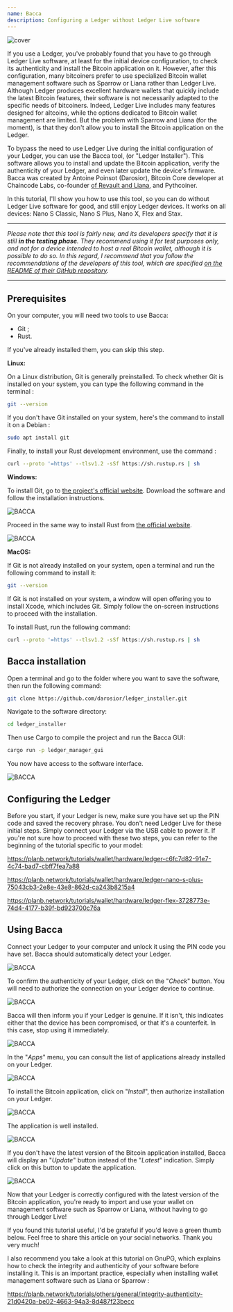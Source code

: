 ```yaml
---
name: Bacca
description: Configuring a Ledger without Ledger Live software
---
```

![cover](assets/cover.webp)

If you use a Ledger, you've probably found that you have to go through Ledger Live software, at least for the initial device configuration, to check its authenticity and install the Bitcoin application on it. However, after this configuration, many bitcoiners prefer to use specialized Bitcoin wallet management software such as Sparrow or Liana rather than Ledger Live. Although Ledger produces excellent hardware wallets that quickly include the latest Bitcoin features, their software is not necessarily adapted to the specific needs of bitcoiners. Indeed, Ledger Live includes many features designed for altcoins, while the options dedicated to Bitcoin wallet management are limited. But the problem with Sparrow and Liana (for the moment), is that they don't allow you to install the Bitcoin application on the Ledger.

To bypass the need to use Ledger Live during the initial configuration of your Ledger, you can use the Bacca tool, (or "Ledger Installer"). This software allows you to install and update the Bitcoin application, verify the authenticity of your Ledger, and even later update the device's firmware. Bacca was created by Antoine Poinsot (Darosior), Bitcoin Core developer at Chaincode Labs, co-founder [of Revault and Liana](https://wizardsardine.com/), and Pythcoiner.

In this tutorial, I'll show you how to use this tool, so you can do without Ledger Live software for good, and still enjoy Ledger devices. It works on all devices: Nano S Classic, Nano S Plus, Nano X, Flex and Stax.

---
*Please note that this tool is fairly new, and its developers specify that it is still **in the testing phase**. They recommend using it for test purposes only, and not for a device intended to host a real Bitcoin wallet, although it is possible to do so. In this regard, I recommend that you follow the recommendations of the developers of this tool, which are specified [on the README of their GitHub repository](https://github.com/darosior/ledger_installer).*

---
## Prerequisites

On your computer, you will need two tools to use Bacca:


- Git ;
- Rust.

If you've already installed them, you can skip this step.

**Linux:**

On a Linux distribution, Git is generally preinstalled. To check whether Git is installed on your system, you can type the following command in the terminal :

```bash
git --version
```

If you don't have Git installed on your system, here's the command to install it on a Debian :

```bash
sudo apt install git
```

Finally, to install your Rust development environment, use the command :

```bash
curl --proto '=https' --tlsv1.2 -sSf https://sh.rustup.rs | sh
```

**Windows:**

To install Git, go to [the project's official website](https://git-scm.com/). Download the software and follow the installation instructions.

![BACCA](assets/fr/01.webp)

Proceed in the same way to install Rust from [the official website](https://www.rust-lang.org/tools/install).

![BACCA](assets/fr/02.webp)

**MacOS:**

If Git is not already installed on your system, open a terminal and run the following command to install it:

```bash
git --version
```

If Git is not installed on your system, a window will open offering you to install Xcode, which includes Git. Simply follow the on-screen instructions to proceed with the installation.

To install Rust, run the following command:

```bash
curl --proto '=https' --tlsv1.2 -sSf https://sh.rustup.rs | sh
```

## Bacca installation

Open a terminal and go to the folder where you want to save the software, then run the following command:

```bash
git clone https://github.com/darosior/ledger_installer.git
```

Navigate to the software directory:

```bash
cd ledger_installer
```

Then use Cargo to compile the project and run the Bacca GUI:

```bash
cargo run -p ledger_manager_gui
```

You now have access to the software interface.

![BACCA](assets/fr/03.webp)

## Configuring the Ledger

Before you start, if your Ledger is new, make sure you have set up the PIN code and saved the recovery phrase. You don't need Ledger Live for these initial steps. Simply connect your Ledger via the USB cable to power it. If you're not sure how to proceed with these two steps, you can refer to the beginning of the tutorial specific to your model:

https://planb.network/tutorials/wallet/hardware/ledger-c6fc7d82-91e7-4c74-bad7-cbff7fea7a88

https://planb.network/tutorials/wallet/hardware/ledger-nano-s-plus-75043cb3-2e8e-43e8-862d-ca243b8215a4

https://planb.network/tutorials/wallet/hardware/ledger-flex-3728773e-74d4-4177-b39f-bd923700c76a

## Using Bacca

Connect your Ledger to your computer and unlock it using the PIN code you have set. Bacca should automatically detect your Ledger.

![BACCA](assets/fr/04.webp)

To confirm the authenticity of your Ledger, click on the "*Check*" button. You will need to authorize the connection on your Ledger device to continue.

![BACCA](assets/fr/05.webp)

Bacca will then inform you if your Ledger is genuine. If it isn't, this indicates either that the device has been compromised, or that it's a counterfeit. In this case, stop using it immediately.

![BACCA](assets/fr/06.webp)

In the "*Apps*" menu, you can consult the list of applications already installed on your Ledger.

![BACCA](assets/fr/07.webp)

To install the Bitcoin application, click on "*Install*", then authorize installation on your Ledger.

![BACCA](assets/fr/08.webp)

The application is well installed.

![BACCA](assets/fr/09.webp)

If you don't have the latest version of the Bitcoin application installed, Bacca will display an "*Update*" button instead of the "*Latest*" indication. Simply click on this button to update the application.

![BACCA](assets/fr/10.webp)

Now that your Ledger is correctly configured with the latest version of the Bitcoin application, you're ready to import and use your wallet on management software such as Sparrow or Liana, without having to go through Ledger Live!

If you found this tutorial useful, I'd be grateful if you'd leave a green thumb below. Feel free to share this article on your social networks. Thank you very much!

I also recommend you take a look at this tutorial on GnuPG, which explains how to check the integrity and authenticity of your software before installing it. This is an important practice, especially when installing wallet management software such as Liana or Sparrow :

https://planb.network/tutorials/others/general/integrity-authenticity-21d0420a-be02-4663-94a3-8d487f23becc

